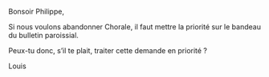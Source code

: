 Bonsoir Philippe,

 

Si nous voulons abandonner Chorale, il faut mettre la priorité sur le bandeau du bulletin paroissial.

 

Peux-tu donc, s’il te plait, traiter cette demande en priorité ?

 

Louis

